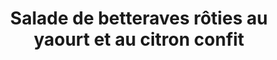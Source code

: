 ---
title: Salade de betteraves rôties au yaourt et au citron confit
draft: false
layout: recettes
type: entree
categories:
  - Salade
regime:
  - vegetarien
cuisson: Oui
temperature: Froid
plate: 4
check: Oui
checkAlwaysOk: false
ingredients:
  sec: []
  legumes:
    - title: Citron (jus)
      quantite: 1
      unit: unité
    - title: Citron confit
      quantite: 40
      unit: grammes
    - title: Oignon rouge
      quantite: 1
      unit: unité
    - title: Betterave rouge
      quantite: 1
      unit: Kg
  lof:
    - title: huile d'olive
      quantite: 2
      unit: c. à soupe
  frais:
    - title: Yaourt grec de vache
      quantite: 150
      unit: grammes
  epices:
    - title: Aneth aromatique
      quantite: 15
      unit: grammes
    - title: Cumin moulu
      quantite: 1.5
      unit: c. à café
  autres:
    - title: Tahin
      quantite: 1
      unit: c. à soupe
preparation: je le fais la semaine pro
publishDate: 2025-05-19T14:28:00.000Z
---